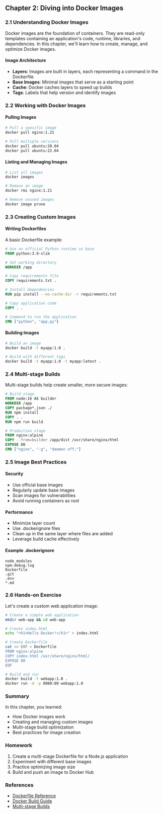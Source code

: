 ## Chapter 2: Diving into Docker Images

### 2.1 Understanding Docker Images
Docker images are the foundation of containers. They are read-only templates containing an application's code, runtime, libraries, and dependencies. In this chapter, we'll learn how to create, manage, and optimize Docker images.

#### Image Architecture
- **Layers**: Images are built in layers, each representing a command in the Dockerfile
- **Base Images**: Minimal images that serve as a starting point
- **Cache**: Docker caches layers to speed up builds
- **Tags**: Labels that help version and identify images

### 2.2 Working with Docker Images

#### Pulling Images
```bash
# Pull a specific image
docker pull nginx:1.21

# Pull multiple versions
docker pull ubuntu:20.04
docker pull ubuntu:22.04
```

#### Listing and Managing Images
```bash
# List all images
docker images

# Remove an image
docker rmi nginx:1.21

# Remove unused images
docker image prune
```

### 2.3 Creating Custom Images

#### Writing Dockerfiles
A basic Dockerfile example:
```dockerfile
# Use an official Python runtime as base
FROM python:3.9-slim

# Set working directory
WORKDIR /app

# Copy requirements file
COPY requirements.txt .

# Install dependencies
RUN pip install --no-cache-dir -r requirements.txt

# Copy application code
COPY . .

# Command to run the application
CMD ["python", "app.py"]
```

#### Building Images
```bash
# Build an image
docker build -t myapp:1.0 .

# Build with different tags
docker build -t myapp:1.0 -t myapp:latest .
```

### 2.4 Multi-stage Builds
Multi-stage builds help create smaller, more secure images:

```dockerfile
# Build stage
FROM node:16 AS builder
WORKDIR /app
COPY package*.json ./
RUN npm install
COPY . .
RUN npm run build

# Production stage
FROM nginx:alpine
COPY --from=builder /app/dist /usr/share/nginx/html
EXPOSE 80
CMD ["nginx", "-g", "daemon off;"]
```

### 2.5 Image Best Practices

#### Security
- Use official base images
- Regularly update base images
- Scan images for vulnerabilities
- Avoid running containers as root

#### Performance
- Minimize layer count
- Use .dockerignore files
- Clean up in the same layer where files are added
- Leverage build cache effectively

#### Example .dockerignore
```plaintext
node_modules
npm-debug.log
Dockerfile
.git
.env
*.md
```

### 2.6 Hands-on Exercise
Let's create a custom web application image:

```bash
# Create a simple web application
mkdir web-app && cd web-app

# Create index.html
echo "<h1>Hello Docker!</h1>" > index.html

# Create Dockerfile
cat << EOF > Dockerfile
FROM nginx:alpine
COPY index.html /usr/share/nginx/html/
EXPOSE 80
EOF

# Build and run
docker build -t webapp:1.0 .
docker run -d -p 8080:80 webapp:1.0
```

### Summary
In this chapter, you learned:
- How Docker images work
- Creating and managing custom images
- Multi-stage build optimization
- Best practices for image creation

### Homework
1. Create a multi-stage Dockerfile for a Node.js application
2. Experiment with different base images
3. Practice optimizing image size
4. Build and push an image to Docker Hub

### References
- [Dockerfile Reference](https://docs.docker.com/engine/reference/builder/)
- [Docker Build Guide](https://docs.docker.com/develop/develop-images/dockerfile_best-practices/)
- [Multi-stage Builds](https://docs.docker.com/develop/develop-images/multistage-build/)
